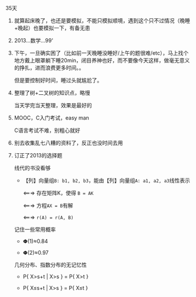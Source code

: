 35天

1.	就算起床晚了，也还是要模拟，不能只模拟顺境，遇到这个只不过情况（晚睡+晚起）也要模拟一下，有备无患

2.	2013...数学...99'

3.	下午，一旦确实困了（比如前一天晚睡没睡好/上午的题很难/etc），马上找个地方戴上眼罩躺下睡20min，闭目养神也好，而不要像今天这样，做毫无意义的挣扎，进而浪费更多时间。。

	但是要控制好时间，睡过头就尴尬了。

4.	整理了树+二叉树的知识点，略慢

	当天学完当天整理，效果是最好的

5.	MOOC，C入门考试，easy man

	C语言考试不难，别粗心就好

6.	别去收集乱七八糟的资料了，反正也没时间去用

7.	订正了2013的选择题

	线代的书没看够

	*	【列】向量组`B: b1, b2, b3`，能由【列】向量组`A: a1, a2, a3`线性表示

		<===> 存在矩阵K，使得 `B = AK`

		<===> 方程`AX = B`有解

		<===> `r(A) = r(A, B)`

	记住一些常用概率

	*	𝝫(1)≈0.84

	*	𝝫(2)≈0.97

	几何分布、指数分布的无记忆性

	*	P{ X>s+t | X>s } = P{ X>t }
		
	*	P{ X≤s+t | X>s } = P{ X≤t }
